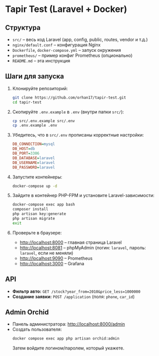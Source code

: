 # Tapir Test (Laravel + Docker)

## Структура
- `src/` – весь код Laravel (app, config, public, routes, vendor и т.д.)
- `nginx/default.conf` – конфигурация Nginx
- `Dockerfile`, `docker-compose.yml` – запуск окружения
- `prometheus/` – пример конфиг Prometheus (опционально)
- `README.md` – эта инструкция

## Шаги для запуска

1. Клонируйте репозиторий:
   ```bash
   git clone https://github.com/orhan17/tapir-test.git
   cd tapir-test
   ```

2. Скопируйте `.env.example` в `.env` (внутри папки `src/`):
   ```bash
   cp src/.env.example src/.env
   cp .env.example .env
   ```

3. Убедитесь, что в `src/.env` прописаны корректные настройки:
   ```ini
   DB_CONNECTION=mysql
   DB_HOST=db
   DB_PORT=3306
   DB_DATABASE=laravel
   DB_USERNAME=laravel
   DB_PASSWORD=laravel
   ```

4. Запустите контейнеры:
   ```bash
   docker-compose up -d
   ```

5. Зайдите в контейнер PHP-FPM и установите Laravel-зависимости:
   ```bash
   docker-compose exec app bash
   composer install
   php artisan key:generate
   php artisan migrate
   exit
   ```

6. Проверьте в браузере:
   - [http://localhost:8000](http://localhost:8000) – главная страница Laravel
   - [http://localhost:8081](http://localhost:8081) – phpMyAdmin (логин: `laravel`, пароль: `laravel`, если не меняли)
   - [http://localhost:9090](http://localhost:9090) – Prometheus
   - [http://localhost:3000](http://localhost:3000) – Grafana

## API

- **Фильтр авто:** `GET /stock?year_from=2010&price_less=1000000`
- **Создание заявки:** `POST /application` (поля: `phone`, `car_id`)

## Admin Orchid

- Панель администратора: [http://localhost:8000/admin](http://localhost:8000/admin)
- Создать пользователя:
   ```bash
   docker compose exec app php artisan orchid:admin
   ```
  Затем войдите логином/паролем, который укажете.
